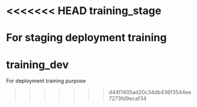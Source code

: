 <<<<<<< HEAD
training_stage
==============

For staging deployment training
=======
training_dev
============

For deployment training purpose
>>>>>>> d44f1405ad20c34db436f3544ee7273fd9ecaf34
